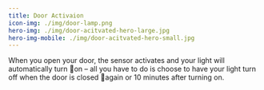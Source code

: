 ```yaml
---
title: Door Activaion
icon-img: ./img/door-lamp.png
hero-img: ./img/door-acitvated-hero-large.jpg
hero-img-mobile: ./img/door-acitvated-hero-small.jpg
---
```


When you open your door, the sensor activates and your light will automatically turn on – all you have to do is choose to have your light turn off when the door is closed again or 10 minutes after turning on. 